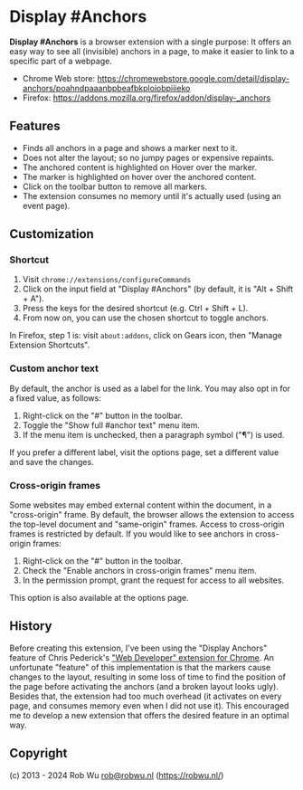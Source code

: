 # Display #Anchors

**Display #Anchors** is a browser extension with a single purpose: It offers an easy way to see
all (invisible) anchors in a page, to make it easier to link to a specific part of a webpage.

- Chrome Web store: https://chromewebstore.google.com/detail/display-anchors/poahndpaaanbpbeafbkploiobpiiieko
- Firefox: https://addons.mozilla.org/firefox/addon/display-_anchors

## Features

- Finds all anchors in a page and shows a marker next to it.
- Does not alter the layout; so no jumpy pages or expensive repaints.
- The anchored content is highlighted on Hover over the marker.
- The marker is highlighted on hover over the anchored content.
- Click on the toolbar button to remove all markers.
- The extension consumes no memory until it's actually used (using an event page).

## Customization

### Shortcut

1. Visit `chrome://extensions/configureCommands`
2. Click on the input field at "Display #Anchors" (by default, it is "Alt + Shift + A").
3. Press the keys for the desired shortcut (e.g. Ctrl + Shift + L).
4. From now on, you can use the chosen shortcut to toggle anchors.

In Firefox, step 1 is: visit `about:addons`, click on Gears icon, then "Manage Extension Shortcuts".

### Custom anchor text
By default, the anchor is used as a label for the link. You may also opt in for a fixed value, as follows:

1. Right-click on the "#" button in the toolbar.
2. Toggle the "Show full #anchor text" menu item.
3. If the menu item is unchecked, then a paragraph symbol ("¶") is used.

If you prefer a different label, visit the options page, set a different value and save the changes.

### Cross-origin frames
Some websites may embed external content within the document, in a "cross-origin" frame. By default,
the browser allows the extension to access the top-level document and "same-origin" frames. Access
to cross-origin frames is restricted by default. If you would like to see anchors in cross-origin
frames:

1. Right-click on the "#" button in the toolbar.
2. Check the "Enable anchors in cross-origin frames" menu item.
3. In the permission prompt, grant the request for access to all websites.

This option is also available at the options page.


## History
Before creating this extension, I've been using the "Display Anchors" feature of Chris Pederick's
["Web Developer" extension for Chrome](https://chrome.google.com/webstore/detail/bfbameneiokkgbdmiekhjnmfkcnldhhm).
An unfortunate "feature" of this implementation is that the markers cause changes to the layout, resulting in some
loss of time to find the position of the page before activating the anchors (and a broken layout looks ugly).
Besides that, the extension had too much overhead (it activates on every page, and consumes memory even when I did
not use it). This encouraged me to develop a new extension that offers the desired feature in an optimal way.


## Copyright

(c) 2013 - 2024 Rob Wu <rob@robwu.nl> (https://robwu.nl/)
